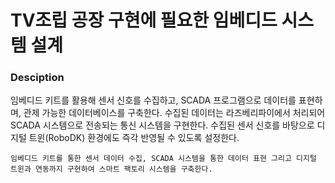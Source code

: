 # TV조립 공장 구현에 필요한 임베디드 시스템 설계

### Desciption
임베디드 키트를 활용해 센서 신호를 수집하고, SCADA 프로그램으로 데이터를 표현하며, 관제 가능한 데이터베이스를 구축한다.
수집된 데이터는 라즈베리파이에서 처리되어  SCADA 시스템으로 전송되는 통신 시스템을 구현한다.
수집된 센서 신호를 바탕으로 디지털 트윈(RoboDK) 환경에도 즉각 반영될 수 있도록 설정한다.

```
임베디드 키트를 통한 센서 데이터 수집, SCADA 시스템을 통한 데이터 표현 그리고 디지털 트윈과 연동까지 구현하여 스마트 팩토리 시스템을 구축한다.

